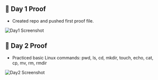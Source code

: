 ## 📅 Day 1 Proof
- Created repo and pushed first proof file.  

![Day1 Screenshot](day1/day1-screenshot.png)
## 📅 Day 2 Proof
- Practiced basic Linux commands: pwd, ls, cd, mkdir, touch, echo, cat, cp, mv, rm, rmdir  

![Day2 Screenshot](day2/day2-screenshot.png)


